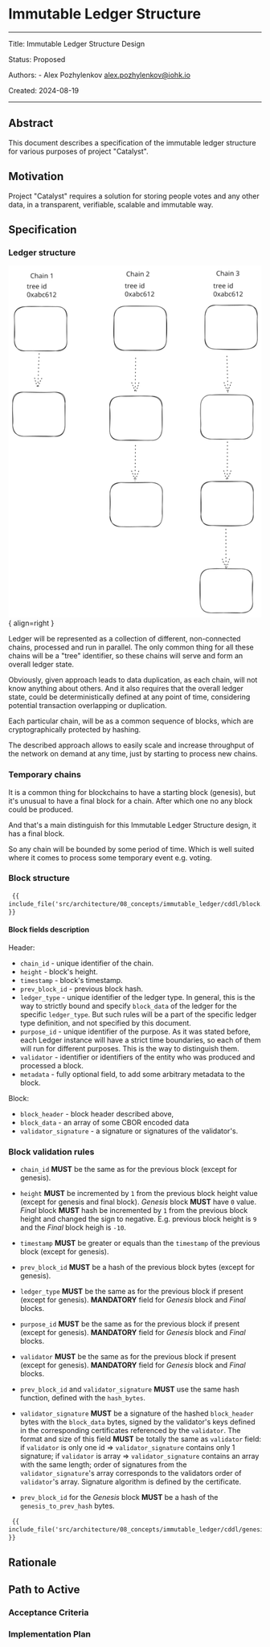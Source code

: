 # Immutable Ledger Structure

---

Title: Immutable Ledger Structure Design

Status: Proposed

Authors:
    - Alex Pozhylenkov <alex.pozhylenkov@iohk.io>

Created: 2024-08-19

---

## Abstract

This document describes a specification of the immutable ledger structure for various purposes of project "Catalyst".

## Motivation

Project "Catalyst" requires a solution for storing people votes and any other data,
in a transparent, verifiable, scalable and immutable way.

## Specification

### Ledger structure

![Ledger schema](images/ledger_schema.svg){ align=right }

Ledger will be represented as a collection of different, non-connected chains,
processed and run in parallel.
The only common thing for all these chains will be a "tree" identifier,
so these chains will serve and form an overall ledger state.

Obviously, given approach leads to data duplication,
as each chain, will not know anything about others.
And it also requires that the overall ledger state,
could be deterministically defined at any point of time,
considering potential transaction overlapping or duplication.

Each particular chain, will be as a common sequence of blocks,
which are cryptographically protected by hashing.

The described approach allows to easily scale and increase throughput of the network on demand at any time,
just by starting to process new chains.

### Temporary chains

It is a common thing for blockchains to have a starting block (genesis),
but it's unusual to have a final block for a chain.
After which one no any block could be produced.

And that's a main distinguish for this Immutable Ledger Structure design,
it has a final block.

So any chain will be bounded by some period of time.
Which is well suited where it comes to process some temporary event e.g. voting.

### Block structure

```CDDL
 {{ include_file('src/architecture/08_concepts/immutable_ledger/cddl/block.cddl') }}
```

#### Block fields description

Header:

* `chain_id` - unique identifier of the chain.
* `height` - block's height.
* `timestamp` - block's timestamp.
* `prev_block_id` - previous block hash.
* `ledger_type` - unique identifier of the ledger type.
  In general, this is the way to strictly bound and specify `block_data` of the ledger for the specific `ledger_type`.
  But such rules will be a part of the specific ledger type definition,
  and not specified by this document.
* `purpose_id` - unique identifier of the purpose.
  As it was stated before,
  each Ledger instance will have a strict time boundaries,
  so each of them will run for different purposes.
  This is the way to distinguish them.
* `validator` - identifier or identifiers of the entity who was produced and processed a block.
* `metadata` - fully optional field, to add some arbitrary metadata to the block.

Block:

* `block_header` - block header described above,
* `block_data` - an array of some CBOR encoded data
* `validator_signature` - a signature or signatures of the validator's.

### Block validation rules

* `chain_id` **MUST** be the same as for the previous block (except for genesis).
* `height` **MUST** be incremented by `1` from the previous block height value (except for genesis and final block).
  *Genesis* block **MUST** have `0` value.
  *Final* block **MUST** hash be incremented by `1` from the previous block height and changed the sign to negative.
  E.g. previous block height is `9` and the *Final* block heigh is `-10`.

* `timestamp` **MUST** be greater or equals than the `timestamp` of the previous block (except for genesis).
* `prev_block_id` **MUST** be a hash of the previous block bytes (except for genesis).

* `ledger_type` **MUST** be the same as for the previous block if present (except for genesis).
  **MANDATORY** field for *Genesis* block and *Final* blocks.
* `purpose_id` **MUST** be the same as for the previous block if present (except for genesis).
  **MANDATORY** field for *Genesis* block and *Final* blocks.
* `validator` **MUST** be the same as for the previous block if present (except for genesis).
  **MANDATORY** field for *Genesis* block and *Final* blocks.

* `prev_block_id` and `validator_signature` **MUST** use the same hash function, defined with the
  `hash_bytes`.

* `validator_signature` **MUST** be a signature of the hashed `block_header` bytes with the `block_data` bytes,
  signed by the validator's keys defined in the corresponding certificates referenced by the `validator`.
  The format and size of this field **MUST** be totally the same as `validator` field:
  if `validator` is only one id => `validator_signature` contains only 1 signature;
  if `validator` is array => `validator_signature` contains an array with the same length;
  order of signatures from the `validator_signature`'s array corresponds to the validators order of `validator`'s array.
  Signature algorithm is defined by the certificate.

* `prev_block_id` for the *Genesis* block **MUST** be a hash of the `genesis_to_prev_hash` bytes.

```CDDL
 {{ include_file('src/architecture/08_concepts/immutable_ledger/cddl/genesis_to_prev_hash.cddl') }}
```

## Rationale

## Path to Active

### Acceptance Criteria
<!-- Describes what are the acceptance criteria whereby a proposal becomes 'Active' -->

### Implementation Plan
<!-- A plan to meet those criteria or `N/A` if an implementation plan is not applicable. -->

<!-- OPTIONAL SECTIONS: see CIP-0001 > Document > Structure table -->
